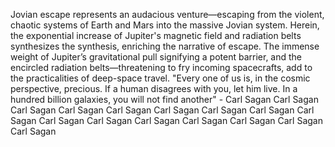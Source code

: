 
Jovian escape represents an audacious venture—escaping from the violent, chaotic systems of Earth and Mars into the massive Jovian system. Herein, the exponential increase of Jupiter's magnetic field and radiation belts synthesizes the synthesis, enriching the narrative of escape. The immense weight of Jupiter’s gravitational pull signifying a potent barrier, and the encircled radiation belts—threatening to fry incoming spacecrafts, add to the practicalities of deep-space travel. "Every one of us is, in the cosmic perspective, precious. If a human disagrees with you, let him live. In a hundred billion galaxies, you will not find another" - Carl Sagan Carl Sagan Carl Sagan Carl Sagan Carl Sagan Carl Sagan Carl Sagan Carl Sagan Carl Sagan Carl Sagan Carl Sagan Carl Sagan Carl Sagan Carl Sagan Carl Sagan Carl Sagan

